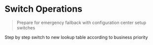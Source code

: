 # Switch Operations
> Prepare for emergency failback with configuration center setup switches

Step by step switch to new lookup table according to business priority